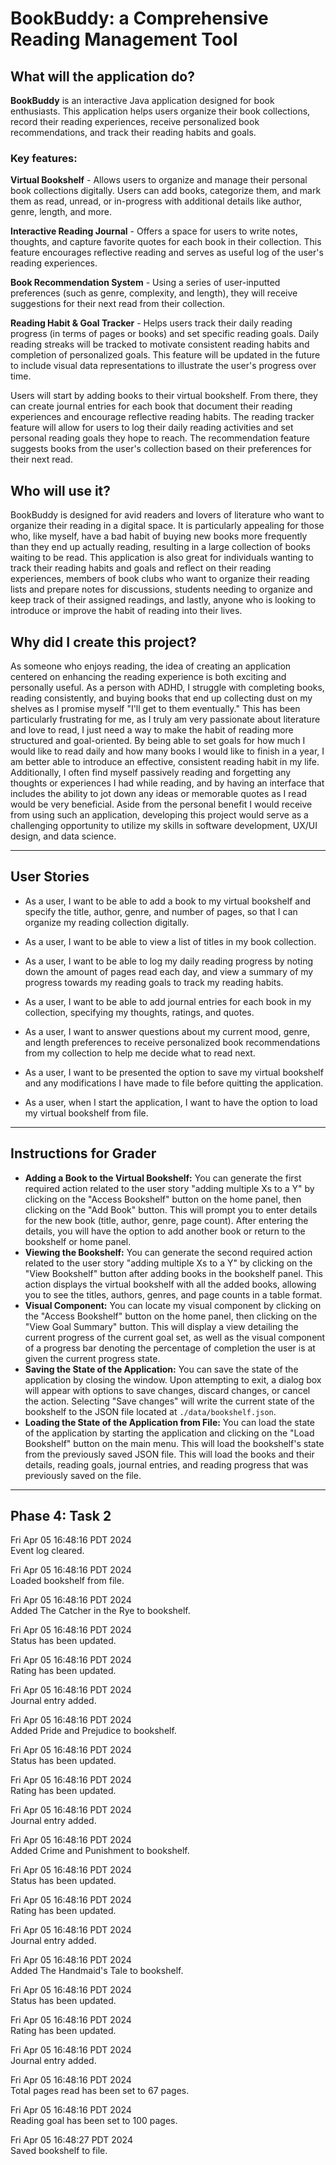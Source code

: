 # BookBuddy: a Comprehensive Reading Management Tool

## What will the application do?

**BookBuddy** is an interactive Java application designed for book enthusiasts. This application helps users organize 
their book collections, record their reading experiences, receive personalized book recommendations, and track their 
reading habits and goals. 

### Key features:

**Virtual Bookshelf** - Allows users to organize and manage their personal book collections digitally. Users can add 
books, categorize them, and mark them as read, unread, or in-progress with additional details like author, genre,
length, and more.

**Interactive Reading Journal** - Offers a space for users to write notes, thoughts, and capture favorite quotes for 
each book in their collection. This feature encourages reflective reading and serves as useful log of the user's 
reading experiences.

**Book Recommendation System** - Using a series of user-inputted preferences (such as genre, complexity, and length), 
they will receive suggestions for their next read from their collection.

**Reading Habit & Goal Tracker** - Helps users track their daily reading progress (in terms of pages or books) and set 
specific reading goals. Daily reading streaks will be tracked to motivate consistent reading habits and completion of
personalized goals. This feature will be updated in the future to include visual data representations to illustrate 
the user's progress over time.

Users will start by adding books to their virtual bookshelf. From there, they can create journal entries for each book
that document their reading experiences and encourage reflective reading habits. The reading tracker feature will 
allow for users to log their daily reading activities and set personal reading goals they hope to reach. The 
recommendation feature suggests books from the user's collection based on their preferences for their next read.

## Who will use it?

BookBuddy is designed for avid readers and lovers of literature who want to organize their reading in a digital space.
It is particularly appealing for those who, like myself, have a bad habit of buying new books more frequently than they
end up actually reading, resulting in a large collection of books waiting to be read. This application is also great for 
individuals wanting to track their reading habits and goals and reflect on their reading experiences, members of book
clubs who want to organize their reading lists and prepare notes for discussions, students needing to organize and 
keep track of their assigned readings, and lastly, anyone who is looking to introduce or improve the habit of reading 
into their lives.

## Why did I create this project?

As someone who enjoys reading, the idea of creating an application centered on enhancing the reading experience is both
exciting and personally useful. As a person with ADHD, I struggle with completing books, reading consistently, and 
buying books that end up collecting dust on my shelves as I promise myself "I'll get to them eventually." This has been
particularly frustrating for me, as I truly am very passionate about literature and love to read, I just need a way to
make the habit of reading more structured and goal-oriented. By being able to set goals for how much I would like to
read daily and how many books I would like to finish in a year, I am better able to introduce an effective, consistent
reading habit in my life. Additionally, I often find myself passively reading and forgetting any thoughts or experiences
I had while reading, and by having an interface that includes the ability to jot down any ideas or memorable quotes as
I read would be very beneficial. Aside from the personal benefit I would receive from using such an application, 
developing this project would serve as a challenging opportunity to utilize my skills in software development, UX/UI 
design, and data science.

****

## User Stories

- As a user, I want to be able to add a book to my virtual bookshelf and specify the title, author, genre, and number 
of pages, so that I can organize my reading collection digitally.


- As a user, I want to be able to view a list of titles in my book collection.


- As a user, I want to be able to log my daily reading progress by noting down the amount of pages read each day, and 
view a summary of my progress towards my reading goals to track my reading habits.


- As a user, I want to be able to add journal entries for each book in my collection, specifying my thoughts, ratings, and
quotes.


- As a user, I want to answer questions about my current mood, genre, and length preferences to receive personalized
book recommendations from my collection to help me decide what to read next.

- As a user, I want to be presented the option to save my virtual bookshelf and any modifications I have made to file before quitting the application.

- As a user, when I start the application, I want to have the option to load my virtual bookshelf from file.

****

## Instructions for Grader

- **Adding a Book to the Virtual Bookshelf:** You can generate the first required action related to the user story "adding multiple Xs to a Y" by clicking on the "Access Bookshelf" button on the home panel, then clicking on the "Add Book" button. This will prompt you to enter details for the new book (title, author, genre, page count). After entering the details, you will have the option to add another book or return to the bookshelf or home panel.
- **Viewing the Bookshelf:** You can generate the second required action related to the user story "adding multiple Xs to a Y" by clicking on the "View Bookshelf" button after adding books in the bookshelf panel. This action displays the virtual bookshelf with all the added books, allowing you to see the titles, authors, genres, and page counts in a table format.
- **Visual Component:** You can locate my visual component by clicking on the "Access Bookshelf" button on the home panel, then clicking on the "View Goal Summary" button. This will display a view detailing the current progress of the current goal set, as well as the visual component of a progress bar denoting the percentage of completion the user is at given the current progress state. 
- **Saving the State of the Application:** You can save the state of the application by closing the window. Upon attempting to exit, a dialog box will appear with options to save changes, discard changes, or cancel the action. Selecting "Save changes" will write the current state of the bookshelf to the JSON file located at `./data/bookshelf.json`.
- **Loading the State of the Application from File:** You can load the state of the application by starting the application and clicking on the "Load Bookshelf" button on the main menu. This will load the bookshelf's state from the previously saved JSON file. This will load the books and their details, reading goals, journal entries, and reading progress that was previously saved on the file.

****

## Phase 4: Task 2
Fri Apr 05 16:48:16 PDT 2024  
Event log cleared.

Fri Apr 05 16:48:16 PDT 2024  
Loaded bookshelf from file.

Fri Apr 05 16:48:16 PDT 2024  
Added The Catcher in the Rye to bookshelf.

Fri Apr 05 16:48:16 PDT 2024  
Status has been updated.

Fri Apr 05 16:48:16 PDT 2024  
Rating has been updated.

Fri Apr 05 16:48:16 PDT 2024  
Journal entry added.

Fri Apr 05 16:48:16 PDT 2024  
Added Pride and Prejudice to bookshelf.

Fri Apr 05 16:48:16 PDT 2024  
Status has been updated.

Fri Apr 05 16:48:16 PDT 2024  
Rating has been updated.

Fri Apr 05 16:48:16 PDT 2024  
Journal entry added.

Fri Apr 05 16:48:16 PDT 2024  
Added Crime and Punishment to bookshelf.

Fri Apr 05 16:48:16 PDT 2024  
Status has been updated.

Fri Apr 05 16:48:16 PDT 2024  
Rating has been updated.

Fri Apr 05 16:48:16 PDT 2024  
Journal entry added.

Fri Apr 05 16:48:16 PDT 2024  
Added The Handmaid's Tale to bookshelf.

Fri Apr 05 16:48:16 PDT 2024  
Status has been updated.

Fri Apr 05 16:48:16 PDT 2024  
Rating has been updated.

Fri Apr 05 16:48:16 PDT 2024  
Journal entry added.

Fri Apr 05 16:48:16 PDT 2024  
Total pages read has been set to 67 pages.

Fri Apr 05 16:48:16 PDT 2024  
Reading goal has been set to 100 pages.

Fri Apr 05 16:48:27 PDT 2024  
Saved bookshelf to file.


